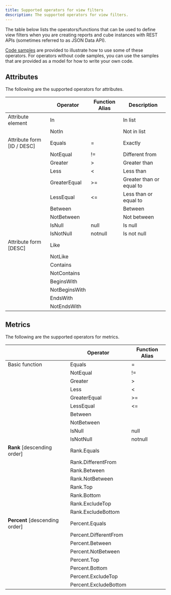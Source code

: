 ```yaml
---
title: Supported operators for view filters
description: The supported operators for view filters.
---
```


The table below lists the operators/functions that can be used to define view filters when you are creating reports and cube instances with REST APIs (sometimes referred to as JSON Data API).

[Code samples](./code-sample.md) are provided to illustrate how to use some of these operators. For operators without code samples, you can use the samples that are provided as a model for how to write your own code.

## Attributes

The following are the supported operators for attributes.

|                            | Operator      | Function Alias | Description              |
| -------------------------- | ------------- | -------------- | ------------------------ |
| Attribute element          | In            |                | In list                  |
|                            | NotIn         |                | Not in list              |
| Attribute form [ID / DESC] | Equals        | =              | Exactly                  |
|                            | NotEqual      | !=             | Different from           |
|                            | Greater       | >              | Greater than             |
|                            | Less          | <              | Less than                |
|                            | GreaterEqual  | >=             | Greater than or equal to |
|                            | LessEqual     | <=             | Less than or equal to    |
|                            | Between       |                | Between                  |
|                            | NotBetween    |                | Not between              |
|                            | IsNull        | null           | Is null                  |
|                            | IsNotNull     | notnull        | Is not null              |
| Attribute form [DESC]      | Like          |                |                          |
|                            | NotLike       |                |                          |
|                            | Contains      |                |                          |
|                            | NotContains   |                |                          |
|                            | BeginsWith    |                |                          |
|                            | NotBeginsWith |                |                          |
|                            | EndsWith      |                |                          |
|                            | NotEndsWith   |                |                          |

## Metrics

The following are the supported operators for metrics.

|                                | Operator              | Function Alias |
| ------------------------------ | --------------------- | -------------- |
| Basic function                 | Equals                | =              |
|                                | NotEqual              | !=             |
|                                | Greater               | >              |
|                                | Less                  | <              |
|                                | GreaterEqual          | >=             |
|                                | LessEqual             | <=             |
|                                | Between               |                |
|                                | NotBetween            |                |
|                                | IsNull                | null           |
|                                | IsNotNull             | notnull        |
| **Rank** [descending order]    | Rank.Equals           |                |
|                                | Rank.DifferentFrom    |                |
|                                | Rank.Between          |                |
|                                | Rank.NotBetween       |                |
|                                | Rank.Top              |                |
|                                | Rank.Bottom           |                |
|                                | Rank.ExcludeTop       |                |
|                                | Rank.ExcludeBottom    |                |
| **Percent** [descending order] | Percent.Equals        |                |
|                                | Percent.DifferentFrom |                |
|                                | Percent.Between       |                |
|                                | Percent.NotBetween    |                |
|                                | Percent.Top           |                |
|                                | Percent.Bottom        |                |
|                                | Percent.ExcludeTop    |                |
|                                | Percent.ExcludeBottom |                |
